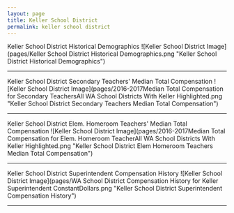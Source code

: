 ```yaml
---
layout: page
title: Keller School District
permalink: keller school district
---
```



Keller School District Historical Demographics
![Keller School District Image](pages/Keller School District Historical Demographics.png "Keller School District Historical Demographics")

___

Keller School District Secondary Teachers' Median Total Compensation
![Keller School District Image](pages/2016-2017Median Total Compensation for Secondary TeachersAll WA School Districts With Keller Highlighted.png "Keller School District Secondary Teachers Median Total Compensation")

___

Keller School District Elem. Homeroom Teachers' Median Total Compensation
![Keller School District Image](pages/2016-2017Median Total Compensation for Elem. Homeroom TeacherAll WA School Districts With Keller Highlighted.png "Keller School District Elem Homeroom Teachers Median Total Compensation")

___

Keller School District Superintendent Compensation History
![Keller School District Image](pages/WA School District Compensation History for Keller Superintendent ConstantDollars.png "Keller School District Superintendent Compensation History")

___


